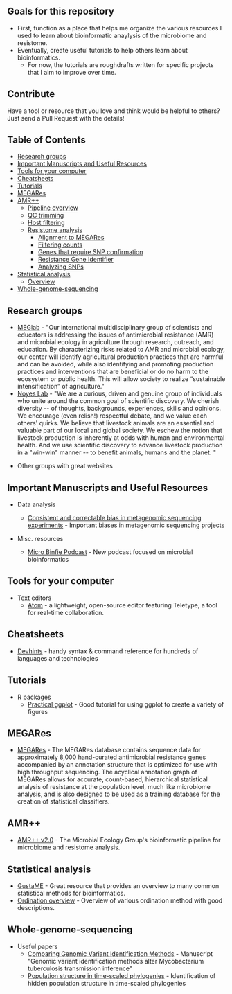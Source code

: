 <div class="nav">

## Goals for this repository

* First, function as a place that helps me organize the various resources I used to learn about bioinformatic anaylysis of the microbiome and resistome.
* Eventually, create useful tutorials to help others learn about bioinformatics.
  - For now, the tutorials are roughdrafts written for specific projects that I aim to improve over time.

## Contribute
Have a tool or resource that you love and think would be helpful to others? Just send a Pull Request with the details!

## Table of Contents

- [Research groups](#research-teams)
- [Important Manuscripts and Useful Resources](#important-papers)
- [Tools for your computer](#computer-tools)
- [Cheatsheets](#cheat-sheets)
- [Tutorials](#tutorials)
- [MEGARes](#megares)
- [AMR++](#amrplusplus)
  - [Pipeline overview](#pipeline-overview)
  - [QC trimming](#qc-trimming)
  - [Host filtering](#host-filtering)
  - [Resistome analysis](#resistome-analysis)
    - [Alignment to MEGARes](#alignment-megares)
    - [Filtering counts](#filtering-counts)
    - [Genes that require SNP confirmation](#snp-confirmation)
    - [Resistance Gene Identifier](#rgi)
    - [Analyzing SNPs](#analyzing-snp)
- [Statistical analysis](#stats)
  - [Overview](#stat-overview)
- [Whole-genome-sequencing](#WGS)


</div>

<main>
      
      
<article id="research-teams">
  
## Research groups


* [MEGlab](http://megares.meglab.org/) - "Our international multidisciplinary group of scientists and educators is addressing the issues of antimicrobial resistance (AMR) and microbial ecology in agriculture through research, outreach, and education. By characterizing risks related to AMR and microbial ecology, our center will identify agricultural production practices that are harmful and can be avoided, while also identifying and promoting production practices and interventions that are beneficial or do no harm to the ecosystem or public health. This will allow society to realize “sustainable intensification” of agriculture."
* [Noyes Lab](https://www.thenoyeslab.org/) - "We are a curious, driven and genuine group of individuals who unite around the common goal of scientific discovery. We cherish diversity -- of thoughts, backgrounds, experiences, skills and opinions.  We encourage (even relish!) respectful debate, and we value each others' quirks. We believe that livestock animals are an essential and valuable part of our local and global society.  We eschew the notion that livestock production is inherently at odds with human and environmental health.  And we use scientific discovery to advance livestock production in a "win-win" manner --  to benefit animals, humans and the planet. "

- Other groups with great websites

  
</article>



<article id="important-papers">
  
## Important Manuscripts and Useful Resources

- Data analysis
  * [Consistent and correctable bias in metagenomic sequencing experiments](https://elifesciences.org/articles/46923) - Important biases in metagenomic sequencing projects
  
- Misc. resources
  * [Micro Binfie Podcast](https://soundcloud.com/microbinfie) - New podcast focused on microbial bioinformatics
 
  
</article>






<article id="computer-tools">
  
## Tools for your computer

- Text editors
  * [Atom](https://atom.io/) - a lightweight, open-source editor featuring Teletype, a tool for real-time collaboration.   
  
</article>




      
<article id="cheat-sheets">
  
## Cheatsheets

* [Devhints](https://devhints.io/) - handy syntax & command reference for hundreds of languages and technologies

</article>




<article id="tutorials">
  
## Tutorials

- R packages
  * [Practical ggplot](https://wilkelab.org/practicalgg/) - Good tutorial for using ggplot to create a variety of figures

</article>






<article id="MEGARes">

## MEGARes

* [MEGARes](http://megares.meglab.org/) - The MEGARes database contains sequence data for approximately 8,000 hand-curated antimicrobial resistance genes accompanied by an annotation structure that is optimized for use with high throughput sequencing. The acyclical annotation graph of MEGARes allows for accurate, count-based, hierarchical statistical analysis of resistance at the population level, much like microbiome analysis, and is also designed to be used as a training database for the creation of statistical classifiers.

</article>






<article id="amrplusplus">
  
## AMR++

* [AMR++ v2.0](http://megares.meglab.org/amrplusplus/latest/html/v2/index.html) - The Microbial Ecology Group's bioinformatic pipeline for microbiome and resistome analysis.

</article>






<article id="stats">
  
## Statistical analysis

* [GustaME](https://sites.google.com/site/mb3gustame/) - Great resource that provides an overview to many common statistical methods for bioinformatics.
* [Ordination overview](http://ordination.okstate.edu/overview.htm) - Overview of various ordination method with good descriptions.

</article>






<article id="WGS">
  
## Whole-genome-sequencing

- Useful papers
  * [Comparing Genomic Variant Identification Methods](https://www.biorxiv.org/content/10.1101/733642v1) - Manuscript "Genomic variant identification methods alter Mycobacterium tuberculosis transmission inference"
  * [Population structure in time-scaled phylogenies](https://www.biorxiv.org/content/10.1101/704528v1) - Identification of hidden population structure in time-scaled phylogenies

</article>










